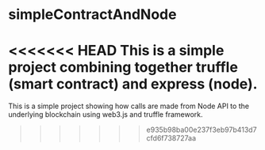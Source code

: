 # simpleContractAndNode
<<<<<<< HEAD
This is a simple project combining together truffle (smart contract) and express (node).
=======
This is a simple project showing how calls are made from Node API to the underlying blockchain using web3.js and truffle framework.
>>>>>>> e935b98ba00e237f3eb97b413d7cfd6f738727aa
